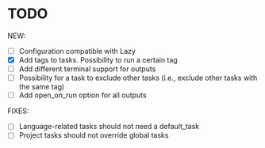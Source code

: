 # TODO

NEW:

- [ ] Configuration compatible with Lazy
- [x] Add tags to tasks. Possibility to run a certain tag
- [ ] Add different terminal support for outputs
- [ ] Possibility for a task to exclude other tasks (i.e., exclude other tasks with the same tag)
- [ ] Add open_on_run option for all outputs

FIXES:

- [ ] Language-related tasks should not need a default_task
- [ ] Project tasks should not override global tasks
